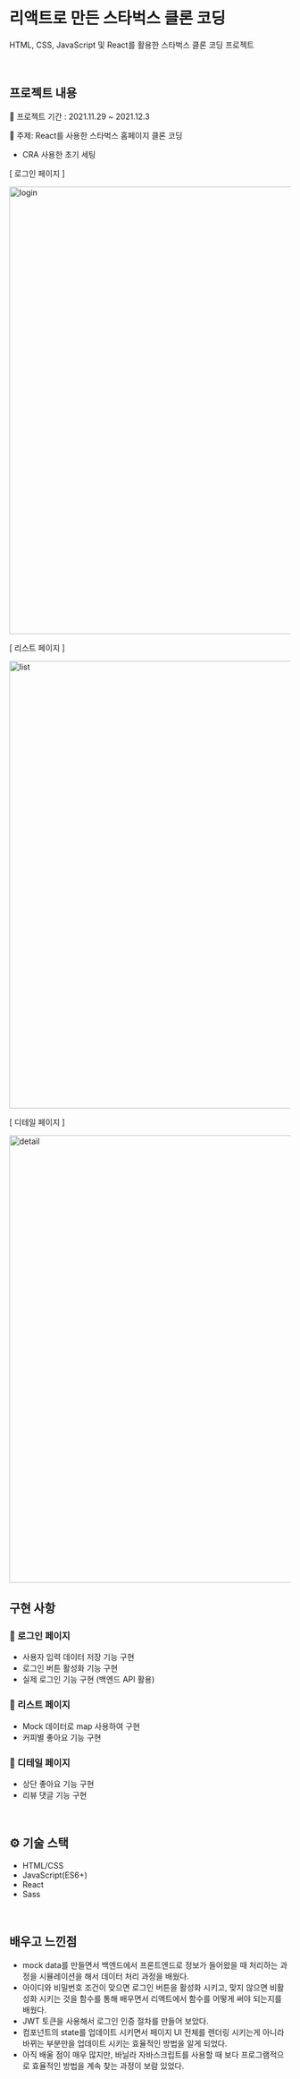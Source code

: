 # 리액트로 만든 스타벅스 클론 코딩 

HTML, CSS, JavaScript 및 React를 활용한 스타벅스 클론 코딩 프로젝트

<br>

## 프로젝트 내용
📆 프로젝트 기간 : 2021.11.29 ~ 2021.12.3

📌 주제: React를 사용한 스타벅스 홈페이지 클론 코딩
- CRA 사용한 초기 세팅

<p>[ 로그인 페이지 ]</p>
<img width="800" alt="login" src="https://user-images.githubusercontent.com/89235056/145535872-2df3ecef-769b-42b7-8643-2cf8d8da737a.jpg">
<br>
<p>[ 리스트 페이지 ]</p>
<img width="800" alt="list" src="https://user-images.githubusercontent.com/89235056/145535963-adb4228f-4de7-43c4-be27-e5a3090af0b4.png">
<br>
<p>[ 디테일 페이지 ]</p>
<img width="800" alt="detail" src="https://user-images.githubusercontent.com/89235056/145536017-5f3dacd3-c5d5-445d-98da-32bc6fe2e216.png">

<br>

## 구현 사항

### 🔐 로그인 페이지
- 사용자 입력 데이터 저장 기능 구현
- 로그인 버튼 활성화 기능 구현
- 실제 로그인 기능 구현 (백엔드 API 활용)

### 📑 리스트 페이지
- Mock 데이터로 map 사용하여 구현
- 커피별 좋아요 기능 구현

### 🧾 디테일 페이지
- 상단 좋아요 기능 구현
- 리뷰 댓글 기능 구현

<br>

## ⚙️ 기술 스택
- HTML/CSS
- JavaScript(ES6+)
- React
- Sass

<br>

## 배우고 느낀점

- mock data를 만들면서 백엔드에서 프론트엔드로 정보가 들어왔을 때 처리하는 과정을 시뮬레이션을 해서 데이터 처리 과정을 배웠다.
- 아이디와 비밀번호 조건이 맞으면 로그인 버튼을 활성화 시키고, 맞지 않으면 비활성화 시키는 것을 함수를 통해 배우면서 리액트에서 함수를 어떻게 써야 되는지를 배웠다.
- JWT 토큰을 사용해서 로그인 인증 절차를 만들어 보았다.
- 컴포넌트의 state를 업데이트 시키면서 페이지 UI 전체를 렌더링 시키는게 아니라 바뀌는 부분만을 업데이트 시키는 효율적인 방법을 알게 되었다.
- 아직 배울 점이 매우 많지만, 바닐라 자바스크립트를 사용할 때 보다 프로그램적으로 효율적인 방법을 계속 찾는 과정이 보람 있었다.
